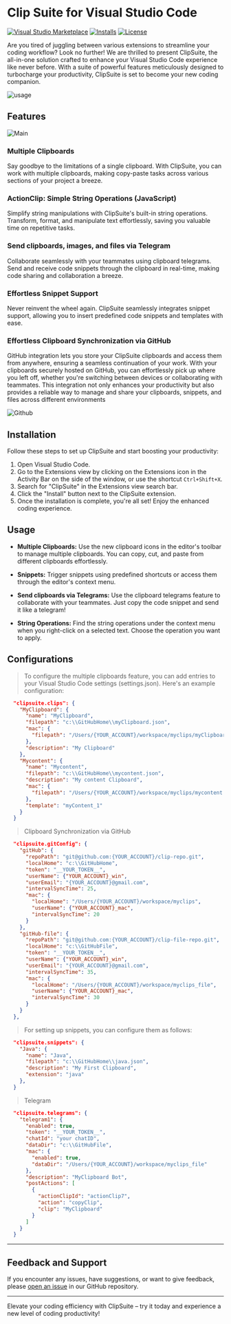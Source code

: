 # Clip Suite for Visual Studio Code

[![Visual Studio Marketplace](https://img.shields.io/visual-studio-marketplace/v/utocode.clipsuite?style=for-the-badge&label=VS%20Marketplace&logo=visual-studio-code)](https://marketplace.visualstudio.com/items?itemName=utocode.clipsuite)
[![Installs](https://img.shields.io/visual-studio-marketplace/i/utocode.clipsuite?style=for-the-badge)](https://marketplace.visualstudio.com/items?itemName=utocode.clipsuite)
[![License](https://img.shields.io/github/license/utocode/jenkins-suite?style=for-the-badge&logo=)](https://github.com/utocode/jenkins-suite/blob/master/LICENSE)

Are you tired of juggling between various extensions to streamline your coding workflow? Look no further! We are thrilled to present ClipSuite, the all-in-one solution crafted to enhance your Visual Studio Code experience like never before. With a suite of powerful features meticulously designed to turbocharge your productivity, ClipSuite is set to become your new coding companion.

![usage](images/guide/basic.png)

## Features

![Main](images/guide/clipsuite.png)

### Multiple Clipboards

Say goodbye to the limitations of a single clipboard. With ClipSuite, you can work with multiple clipboards, making copy-paste tasks across various sections of your project a breeze.

### ActionClip: Simple String Operations (JavaScript)

Simplify string manipulations with ClipSuite's built-in string operations. Transform, format, and manipulate text effortlessly, saving you valuable time on repetitive tasks.

### Send clipboards, images, and files via Telegram

Collaborate seamlessly with your teammates using clipboard telegrams. Send and receive code snippets through the clipboard in real-time, making code sharing and collaboration a breeze.

### Effortless Snippet Support

Never reinvent the wheel again. ClipSuite seamlessly integrates snippet support, allowing you to insert predefined code snippets and templates with ease.

### Effortless Clipboard Synchronization via GitHub

GitHub integration lets you store your ClipSuite clipboards and access them from anywhere, ensuring a seamless continuation of your work. With your clipboards securely hosted on GitHub, you can effortlessly pick up where you left off, whether you're switching between devices or collaborating with teammates. This integration not only enhances your productivity but also provides a reliable way to manage and share your clipboards, snippets, and files across different environments

![Github](images/guide/clipsync.png)

## Installation

Follow these steps to set up ClipSuite and start boosting your productivity:

1. Open Visual Studio Code.
2. Go to the Extensions view by clicking on the Extensions icon in the Activity Bar on the side of the window, or use the shortcut `Ctrl+Shift+X`.
3. Search for "ClipSuite" in the Extensions view search bar.
4. Click the "Install" button next to the ClipSuite extension.
5. Once the installation is complete, you're all set! Enjoy the enhanced coding experience.

## Usage

- **Multiple Clipboards:** Use the new clipboard icons in the editor's toolbar to manage multiple clipboards. You can copy, cut, and paste from different clipboards effortlessly.

- **Snippets:** Trigger snippets using predefined shortcuts or access them through the editor's context menu.

- **Send clipboards via Telegrams:** Use the clipboard telegrams feature to collaborate with your teammates. Just copy the code snippet and send it like a telegram!

- **String Operations:** Find the string operations under the context menu when you right-click on a selected text. Choose the operation you want to apply.

## Configurations

> To configure the multiple clipboards feature, you can add entries to your Visual Studio Code settings (settings.json).
Here's an example configuration:

```json
  "clipsuite.clips": {
    "MyClipboard": {
      "name": "MyClipboard",
      "filepath": "c:\\GitHubHome\\myClipboard.json",
      "mac": {
        "filepath": "/Users/{YOUR_ACCOUNT}/workspace/myclips/myClipboard.json",
      },
      "description": "My Clipboard"
    },
    "Mycontent": {
      "name": "Mycontent",
      "filepath": "c:\\GitHubHome\\mycontent.json",
      "description": "My content Clipboard",
      "mac": {
        "filepath": "/Users/{YOUR_ACCOUNT}/workspace/myclips/mycontent.json",
      },
      "template": "myContent_1"
    }
  }
```

> Clipboard Synchronization via GitHub

```json
  "clipsuite.gitConfig": {
    "gitHub": {
      "repoPath": "git@github.com:{YOUR_ACCOUNT}/clip-repo.git",
      "localHome": "c:\\GitHubHome",
      "token": "__YOUR_TOKEN__",
      "userName": {"YOUR_ACCOUNT}_win",
      "userEmail": "{YOUR_ACCOUNT}@gmail.com",
      "intervalSyncTime": 25,
      "mac": {
        "localHome": "/Users/{YOUR_ACCOUNT}/workspace/myclips",
        "userName": {"YOUR_ACCOUNT}_mac",
        "intervalSyncTime": 20
      }
    },
    "gitHub-file": {
      "repoPath": "git@github.com:{YOUR_ACCOUNT}/clip-file-repo.git",
      "localHome": "c:\\GitHubFile",
      "token": "__YOUR_TOKEN__",
      "userName": {"YOUR_ACCOUNT}_win",
      "userEmail": "{YOUR_ACCOUNT}@gmail.com",
      "intervalSyncTime": 35,
      "mac": {
        "localHome": "/Users/{YOUR_ACCOUNT}/workspace/myclips_file",
        "userName": {"YOUR_ACCOUNT}_mac",
        "intervalSyncTime": 30
      }
    }
  },
```

> For setting up snippets, you can configure them as follows:

```json
  "clipsuite.snippets": {
    "Java": {
      "name": "Java",
      "filepath": "c:\\GitHubHome\\java.json",
      "description": "My First Clipboard",
      "extension": "java"
    },
  }
```

> Telegram

```json
  "clipsuite.telegrams": {
    "telegram1": {
      "enabled": true,
      "token": "__YOUR_TOKEN__",
      "chatId": "your chatID",
      "dataDir": "c:\\GitHubFile",
      "mac": {
        "enabled": true,
        "dataDir": "/Users/{YOUR_ACCOUNT}/workspace/myclips_file"
      },
      "description": "MyClipboard Bot",
      "postActions": [
        {
          "actionClipId": "actionClip7",
          "action": "copyClip",
          "clip": "MyClipboard"
        }
      ]
    }
  }
```

---

## Feedback and Support

If you encounter any issues, have suggestions, or want to give feedback, please [open an issue](link-to-issues-page) in our GitHub repository.

---

Elevate your coding efficiency with ClipSuite – try it today and experience a new level of coding productivity!
